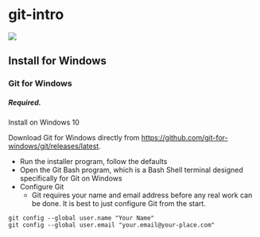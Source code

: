 # git-intro

<img src="https://imgs.xkcd.com/comics/git.png">

## Install for Windows

### Git for Windows
##### Required.

Install on Windows 10

Download Git for Windows directly from https://github.com/git-for-windows/git/releases/latest.
* Run the installer program, follow the defaults
* Open the Git Bash program, which is a Bash Shell terminal designed specifically for Git on Windows
* Configure Git
  * Git requires your name and email address before any real work can be done. It is best to just configure Git from the start.

```
git config --global user.name "Your Name"
git config --global user.email "your.email@your-place.com"
```

